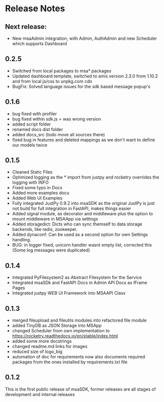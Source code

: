 # Release Notes
## Next release:
* New msaAdmin integration, with Admin, AuthAdmin and new Scheduler which supports Dashboard

## 0.2.5
* Switched from local packages to msa* packages
* Updated dashboard template, switched to amis version 2.3.0 from 1.10.2 and from local js/css to unpkg.com cdn
* BugFix: Solved language issues for the sdk based message popup's

## 0.1.6
* bug fixed with profiler
* bug fixed within sdk.js = was wrong version
* added script folder
* renamed docs dist folder
* added docs_src (todo move all sources there)
* fixed bug in features and deleted mappings as we don't want to define our models twice

## 0.1.5
* Cleaned Static Files
* Optimized logging as the * import from justpy and rocketry overrides the logging with INFO
* Fixed some typo in Docs
* Added more examples docu
* Added Web UI Examples
* Fully integrated JustPy 0.9.2 into msaSDK as the original JustPy is just not build for full integration in FastAPI, makes things easier
* Added signal module, as decorator and middleware plus the option to mount middleware in MSAApp via settings
* Added storagedict: Dicts who can sync themself to data storage backends, like redis, zookeeper.
* Added dynaconf: Can be used as a second option for own Settings handling.
* BUG: in logger fixed, uvicorn handler wasnt empty list, corrected this (Some log messages were duplicated)

## 0.1.4
* Integrated PyFilesystem2 as Abstract Filesystem for the Service
* Integrated msaSDk and FastAPI Docs in Admin API Docs as IFrame Pages
* Integrated justpy WEB UI Framework into MSAAPI Class

## 0.1.3
* merged fileupload and fileutils modules into refactored file module
* added TinyDB as JSON Storage into MSApp
* changed Scheduler from own implementation to https://rocketry.readthedocs.io/en/stable/index.html
* added some more docstrings
* changed readme.md links for images
* reduced size of logo_big
* automation of doc for requirements now also documents required packages from the ones installed by requirements.txt file

## 0.1.2

This is the first public release of msaSDK, former releases are all stages of development and internal releases

